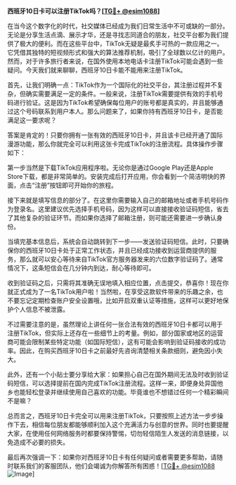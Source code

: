 **西班牙10日卡可以注册TikTok吗？[[TG💪+ @esim1088](https://t.me/s/esim1088)]**

在当今这个数字化的时代，社交媒体已经成为我们日常生活中不可或缺的一部分。无论是分享生活点滴、展示才华，还是寻找志同道合的朋友，社交平台都为我们提供了极大的便利。而在这些平台中，TikTok无疑是最炙手可热的一款应用之一。它凭借其独特的短视频形式和强大的算法推荐机制，吸引了全球数以亿计的用户。然而，对于许多旅行者来说，在国外使用本地电话卡注册TikTok可能会遇到一些疑问。今天我们就来聊聊，西班牙10日卡能不能用来注册TikTok。

首先，让我们明确一点：TikTok作为一个国际化的社交平台，其注册过程并不复杂，但确实需要满足一定的条件。一般来说，注册TikTok需要提供有效的手机号码进行验证。这是因为TikTok希望确保每位用户的账号都是真实的，并且能够通过这个号码联系到用户本人。那么问题来了，如果你持有西班牙10日卡，是否能满足这一要求呢？

答案是肯定的！只要你拥有一张有效的西班牙10日卡，并且该卡已经开通了国际漫游功能，那么你就完全可以利用这张卡完成TikTok的注册流程。具体操作步骤如下：

第一步当然是下载TikTok应用程序啦。无论你是通过Google Play还是Apple Store下载，都是非常简单的。安装完成后打开应用，你会看到一个简洁明快的界面，点击“注册”按钮即可开始你的旅程。

接下来就是填写信息的部分了。在这里你需要输入自己的邮箱地址或者手机号码作为登录名。这里建议优先选择手机号码，因为这样可以直接接收验证码短信，省去了其他复杂的验证环节。而如果你选择了邮箱注册，则可能还需要进一步确认身份。

当填完基本信息后，系统会自动跳转到下一步——发送验证码短信。此时，只要确保你的西班牙10日卡处于正常工作状态，并且已经成功接收到运营商提供的服务，那么就可以安心等待来自TikTok官方服务器发来的六位数字验证码了。通常情况下，这条短信会在几分钟内到达，耐心等待即可。

收到验证码之后，只需将其准确无误地填入相应位置，点击提交，恭喜你！现在你就正式成为了一名TikTok用户啦！当然啦，在享受这款软件带来的乐趣之余，也不要忘记定期检查账户安全设置哦，比如开启双重认证等措施，这样可以更好地保护个人信息不被泄露。

不过需要注意的是，虽然理论上讲任何一张合法有效的西班牙10日卡都可以用于注册TikTok，但实际上还存在一些细节上的考量。例如，部分国家或地区的运营商可能会限制某些特定功能（如国际短信），这有可能会影响到验证码接收的成功率。因此，在购买西班牙10日卡之前最好先咨询清楚相关条款细则，避免因小失大。

此外，还有一个小贴士要分享给大家：如果担心自己在国外期间无法及时收到验证码短信，可以选择提前在国内完成TikTok注册流程。这样一来，即便身处异国他乡也能轻松登录并继续使用自己喜欢的功能。毕竟谁也不想错过任何一个精彩瞬间不是嘛？

总而言之，西班牙10日卡完全可以用来注册TikTok，只要按照上述方法一步步操作下去，相信每位朋友都能够顺利加入这个充满活力与创意的世界。同时也要提醒大家，在使用任何网络服务时都要保持警惕，切勿轻信陌生人发送的消息链接，以免造成不必要的损失。

最后再次强调一下：如果你对西班牙10日卡有任何疑问或者需要更多帮助，请随时联系我们的客服团队，他们会竭诚为你解答所有困惑！[[TG💪+ @esim1088](https://t.me/s/esim1088) ![Image](https://i.postimg.cc/4NQfJmqS/Snipaste-2025-05-13-00-14-12.png)]